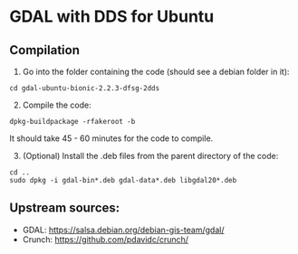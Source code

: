 # GDAL with DDS for Ubuntu
## Compilation
1. Go into the folder containing the code (should see a debian folder in it):

  `cd gdal-ubuntu-bionic-2.2.3-dfsg-2dds`

2. Compile the code:

  `dpkg-buildpackage -rfakeroot -b`
  
  It should take 45 - 60 minutes for the code to compile.

3.  (Optional) Install the .deb files from the parent directory of the code:

  ```
  cd ..
  sudo dpkg -i gdal-bin*.deb gdal-data*.deb libgdal20*.deb
  ```

## Upstream sources:
* GDAL:  https://salsa.debian.org/debian-gis-team/gdal/
* Crunch:  https://github.com/pdavidc/crunch/

